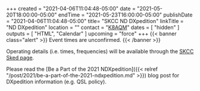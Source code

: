 +++
created = "2021-04-06T11:04:48-05:00"
date = "2021-05-20T18:00:00-05:00"
endTime = "2021-05-23T16:00:00-05:00"
publishDate = "2021-04-06T11:04:48-05:00"
title= "SKCC ND DXpedition"
linkTitle = "ND DXpedition"
location = ""
contact = "[K8AQM](mailto:k8aqm1629t@comcast.net)"
dates = [ "hidden" ]
outputs = [ "HTML", "Calendar" ]
upcoming = "force"
+++
{{< banner class="alert" >}}
Event times are unconfirmed.
{{< /banner >}}

Operating details (i.e. times, frequencies) will be available through the
[SKCC Sked page](https://sked.skccgroup.com/).

Please read the [Be a Part of the 2021 NDXpedition]({{< relref "/post/2021/be-a-part-of-the-2021-ndxpedition.md" >}})
blog post for DXpedition information (e.g. QSL policy).

